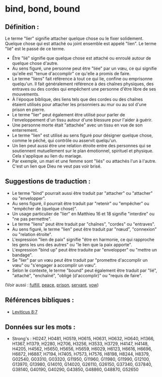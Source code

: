 # bind, bond, bound

## Définition :

Le terme "lier" signifie attacher quelque chose ou le fixer solidement. Quelque chose qui est attaché ou joint ensemble est appelé "lien". Le terme "lié" est le passé de ce terme.

* Être "lié" signifie que quelque chose est attaché ou enroulé autour de quelque chose d'autre.
* Au sens figuré, une personne peut être "liée" par un vœu, ce qui signifie qu'elle est "tenue d'accomplir" ce qu'elle a promis de faire.
* Le terme "liens" fait référence à tout ce qui lie, confine ou emprisonne quelqu'un. Il fait généralement référence à des chaînes physiques, des entraves ou des cordes qui empêchent une personne d'être libre de ses mouvements.
* À l'époque biblique, des liens tels que des cordes ou des chaînes étaient utilisés pour attacher les prisonniers au mur ou au sol d'une prison en pierre.
* Le terme "lier" peut également être utilisé pour parler de l'enveloppement d'un tissu autour d'une blessure pour l'aider à guérir.
* Une personne morte était "attachée" avec un tissu en vue de son enterrement.
* Le terme "lien" est utilisé au sens figuré pour désigner quelque chose, comme le péché, qui contrôle ou asservit quelqu'un.
* Un lien peut aussi être une relation étroite entre des personnes qui se soutiennent mutuellement sur le plan émotionnel, spirituel et physique. Cela s'applique au lien du mariage.
* Par exemple, un mari et une femme sont "liés" ou attachés l'un à l'autre. C'est un lien que Dieu ne veut pas voir brisé.

## Suggestions de traduction :

* Le terme "bind" pourrait aussi être traduit par "attacher" ou "attacher" ou "envelopper".
* Au sens figuré, il pourrait être traduit par "retenir" ou "empêcher" ou "empêcher de (quelque chose)".
* Un usage particulier de "lier" en Matthieu 16 et 18 signifie "interdire" ou "ne pas permettre".
* Le terme "liens" peut être traduit par "chaînes", "cordes" ou "entraves".
* Au sens figuré, le terme "lien" peut être traduit par "nœud", "connexion" ou "relation étroite".
* L'expression "lien de paix" signifie "être en harmonie, ce qui rapproche les gens les uns des autres" ou "le lien que la paix apporte".
* L'expression "bind up" peut être traduite par "envelopper" ou "mettre un bandage".
* Se "lier" par un vœu peut être traduit par "promettre d'accomplir un vœu" ou "s'engager à accomplir un vœu".
* Selon le contexte, le terme "bound" peut également être traduit par "lié", "attaché", "enchaîné", "obligé (d'accomplir)" ou "requis de faire".

(Voir aussi : [fulfill](../kt/fulfill.md), [peace](../other/peace.md), [prison](../other/prison.md), [servant](../other/servant.md), [vow](../kt/vow.md))

## Références bibliques :

* [Leviticus 8:7](rc://en/tn/help/lev/08/07)

## Données sur les mots :

* Strong's : H0247, H0481, H0519, H0615, H0631, H0632, H0640, H1366, H1367, H1379, H2280, H2706, H3256, H3533, H3729, H4147, H4148, H4205, H4562, H5650, H5656, H5659, H6029, H6123, H6616, H6696, H6872, H6887, H7194, H7405, H7573, H7576, H8198, H8244, H8379, G02540, G03310, G03320, G11950, G11960, G11980, G11990, G12100, G13970, G13980, G14010, G14020, G26110, G26150, G37340, G37840, G38140, G40190, G40290, G43850, G48860, G48870, G52650
